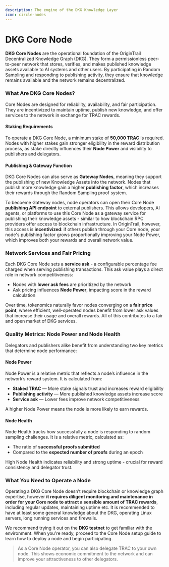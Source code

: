 ```yaml
---
description: The engine of the DKG Knowledge Layer
icon: circle-nodes
---
```


# DKG Core Node

**DKG Core Nodes** are the operational foundation of the OriginTrail Decentralized Knowledge Graph (DKG). They form a permissionless peer-to-peer network that stores, verifies, and makes published knowledge assets available to AI systems and other users. By participating in Random Sampling and responding to publishing activity, they ensure that knowledge remains available and the network remains decentralized.

### What Are DKG Core Nodes?

Core Nodes are designed for reliability, availability, and fair participation. They are incentivized to maintain uptime, publish new knowledge, and offer services to the network in exchange for TRAC rewards.

#### Staking Requirements

To operate a DKG Core Node, a minimum stake of **50,000 TRAC** is required. Nodes with higher stakes gain stronger eligibility in the reward distribution process, as stake directly influences their **Node Power** and visibility to publishers and delegators.

#### Publishing & Gateway Function

DKG Core Nodes can also serve as **Gateway Nodes**, meaning they support the publishing of new Knowledge Assets into the network. Nodes that publish more knowledge gain a higher **publishing factor**, which increases their rewards through the Random Sampling proof system.

To becoeme Gateway nodes, node operators can open their Core Node **publishing API endpoint** to external publishers. This allows developers, AI agents, or platforms to use this Core Node as a gateway service for publishing their knowledge assets - similar to how blockchain RPC providers offer access to blockchain infrastructure. In OriginTrail, however, this access is **incentivized**: if others publish through your Core node, your node's publishing factor grows proportionally improving your Node Power, which improves both your rewards and overall network value.

### Network Services and Fair Pricing

Each DKG Core Node sets a **service ask** - a configurable percentage fee charged when serving publishing transactions. This ask value plays a direct role in network competitiveness:

* Nodes with **lower ask fees** are prioritized by the network
* Ask pricing influences **Node Power**, impacting score in the reward calculation

Over time, tokenomics naturally favor nodes converging on a **fair price point**, where efficient, well-operated nodes benefit from lower ask values that increase their usage and overall rewards. All of this contributes to a fair and open market of DKG services.

### Quality Metrics: Node Power and Node Health

Delegators and publishers alike benefit from understanding two key metrics that determine node performance:

#### Node Power

Node Power is a relative metric that reflects a node’s influence in the network’s reward system. It is calculated from:

* **Staked TRAC** — More stake signals trust and increases reward eligibility
* **Publishing activity** — More published knowledge assets increase score
* **Service ask** — Lower fees improve network competitiveness

A higher Node Power means the node is more likely to earn rewards.

#### Node Health

Node Health tracks how successfully a node is responding to random sampling challenges. It is a relative metric, calculated as:

* The ratio of **successful proofs submitted**
* Compared to the **expected number of proofs** during an epoch

High Node Health indicates reliability and strong uptime - crucial for reward consistency and delegator trust.&#x20;

### What You Need to Operate a Node

Operating a DKG Core Node doesn’t require blockchain or knowledge graph expertise, however **it requires diligent monitoring and maintenance in order for your Core node to attract a sensible amount of TRAC rewards**, including regular updates, maintaining uptime etc. It is recommended to have at least some general knowledge about the DKG, operating Linux servers, long running services and firewalls.&#x20;

We recommend trying it out on the **DKG testnet** to get familiar with the environment. When you're ready, proceed to the Core Node setup guide to learn how to deploy a node and begin participating.

> As a Core Node operator, you can also delegate TRAC to your own node. This shows economic commitment to the network and can improve your attractiveness to other delegators.
